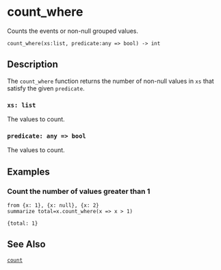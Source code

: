 # count_where

Counts the events or non-null grouped values.

```tql
count_where(xs:list, predicate:any => bool) -> int
```

## Description

The `count_where` function returns the number of non-null values in `xs` that
satisfy the given `predicate`.

### `xs: list`

The values to count.

### `predicate: any => bool`

The values to count.

## Examples

### Count the number of values greater than 1

```tql
from {x: 1}, {x: null}, {x: 2}
summarize total=x.count_where(x => x > 1)
```

```tql
{total: 1}
```

## See Also

[`count`](count.md)
